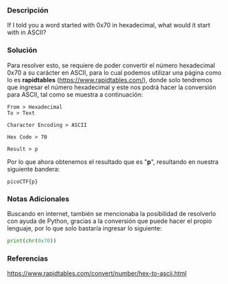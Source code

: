 ### Descripción
If I told you a word started with 0x70 in hexadecimal, what would it start with in ASCII?
### Solución
Para resolver esto, se requiere de poder convertir el número hexadecimal 0x70 a su carácter en ASCII, para lo cual podemos utilizar una página como lo es **rapidtables** (https://www.rapidtables.com/), donde solo tendremos que ingresar el número hexadecimal y este nos podrá hacer la conversión para ASCII, tal como se muestra a continuación:

```
From > Hexadecimal
To > Text

Character Encoding > ASCII

Hex Code > 70

Result > p
```

Por lo que ahora obtenemos el resultado que es "**p**", resultando en nuestra siguiente bandera:
```
picoCTF{p}
```
### Notas Adicionales
Buscando en internet, también se mencionaba la posibilidad de resolverlo con ayuda de Python, gracias a la conversión que puede hacer el propio lenguaje, por lo que solo bastaría ingresar lo siguiente:

```python
print(chr(0x70))
```
### Referencias
https://www.rapidtables.com/convert/number/hex-to-ascii.html
